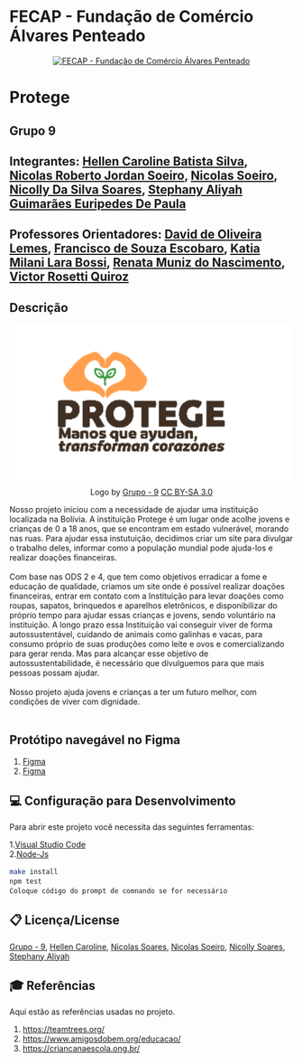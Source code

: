 # FECAP - Fundação de Comércio Álvares Penteado

<p align="center">
<a href= "https://www.fecap.br/"><img src="https://encrypted-tbn0.gstatic.com/images?q=tbn:ANd9GcRhZPrRa89Kma0ZZogxm0pi-tCn_TLKeHGVxywp-LXAFGR3B1DPouAJYHgKZGV0XTEf4AE&usqp=CAU" alt="FECAP - Fundação de Comércio Álvares Penteado" border="0"></a>
</p>

# Protege

## Grupo 9

## Integrantes: <a href="https://www.linkedin.com/in/hellen-silva-87611b1b5">Hellen Caroline Batista Silva</a>, <a href="https://www.linkedin.com/in/nicolas-morales-ti/">Nicolas Roberto Jordan Soeiro</a>, <a href="https://github.com/2024-2-MCC2/Projeto9">Nicolas Soeiro</a>, <a href="https://www.linkedin.com/in/nicolly-silva-soares-10b627171">Nicolly Da Silva Soares</a>, <a href="https://www.linkedin.com/in/stephany-aliyah-4a2589321">Stephany Aliyah Guimarães Euripedes De Paula</a>

## Professores Orientadores: <a href="https://github.com/2024-2-MCC2/Projeto9">David de Oliveira Lemes</a>, <a href="https://github.com/2024-2-MCC2/Projeto9">Francisco de Souza Escobaro</a>, <a href="https://github.com/2024-2-MCC2/Projeto9">Katia Milani Lara Bossi</a>, <a href="https://github.com/2024-2-MCC2/Projeto9">Renata Muniz do Nascimento</a>, <a href="https://github.com/2024-2-MCC2/Projeto9">Victor Rosetti Quiroz</a>

## Descrição

<p align="center">
<img src="https://github.com/2024-2-MCC2/Projeto9/blob/3f2461dfe65e19645bf46b8a92eaeb6901b1f647/imagens/Logo%20Protege.png" alt="Logo Protege" border="0">
  Logo by <a href="http://www.nyphotographic.com/">Grupo - 9</a> <a rel="license" href="https://creativecommons.org/licenses/by-sa/3.0/">CC BY-SA 3.0</a> <a href="http://pix4free.org/"></a>
</p>

Nosso projeto iniciou com a necessidade de ajudar uma instituição localizada na Bolívia. A instituição Protege é um lugar onde acolhe jovens e crianças de 0 a 18 anos, que se encontram em estado vulnerável, morando nas ruas. Para ajudar essa instutuição, decidimos criar um site para divulgar o trabalho deles, informar como a população mundial pode ajuda-los e realizar doações financeiras.
<br><br>
Com base nas ODS 2 e 4, que tem como objetivos erradicar a fome e educação de qualidade, criamos um site onde é possível realizar doações financeiras, entrar em contato com a Instituição para levar doações como roupas, sapatos, brinquedos e aparelhos eletrônicos, e disponibilizar do próprio tempo para ajudar essas crianças e jovens, sendo voluntário na instituição. A longo prazo essa Instituição vai conseguir viver de forma autossustentável, cuidando de animais como galinhas e vacas, para consumo próprio de suas produções como leite e ovos e comercializando para gerar renda. Mas para alcançar esse objetivo de autossustentabilidade, é necessário que divulguemos para que mais pessoas possam ajudar. 
<br><br>
Nosso projeto ajuda jovens e crianças a ter um futuro melhor, com condições de viver com dignidade.
<br><br>

## Protótipo navegável no Figma
1. <a href="https://www.figma.com/design/RhDMlow23m16Qbeenwa8qA/Site-Projeto---Organiza%C3%A7%C3%A3o-PROTEGE?node-id=0-1&node-type=canvas&t=o9XOw5QIrIc1j9jX-0">Figma</a>
2.  <a href="https://www.figma.com/proto/RhDMlow23m16Qbeenwa8qA/Site-Projeto---Organiza%C3%A7%C3%A3o-PROTEGE?node-id=19-17&node-type=canvas&t=o9XOw5QIrIc1j9jX-0&scaling=min-zoom&content-scaling=fixed&page-id=0%3A1&starting-point-node-id=19%3A17&show-proto-sidebar=1">Figma</a>

## 💻 Configuração para Desenvolvimento

Para abrir este projeto você necessita das seguintes ferramentas:

1.<a href="https://code.visualstudio.com/">Visual Studio Code</a> <br>
2.<a href="https://nodejs.org/pt">Node-Js</a>


```sh
make install
npm test
Coloque código do prompt de comnando se for necessário
```

## 📋 Licença/License

 <a href="https://github.com/2024-2-MCC2/Projeto9">Grupo - 9</a>, <a href="https://www.linkedin.com/in/hellen-silva-87611b1b5">Hellen Caroline</a>, <a href="https://www.linkedin.com/in/nicolas-morales-ti/">Nicolas Soares</a>, <a href="https://github.com/2024-2-MCC2/Projeto9">Nicolas Soeiro</a>, <a href="https://www.linkedin.com/in/nicolly-silva-soares-10b627171">Nicolly Soares</a>, <a href="https://www.linkedin.com/in/stephany-aliyah-4a2589321">Stephany Aliyah</a>


## 🎓 Referências

Aqui estão as referências usadas no projeto.

1. <https://teamtrees.org/>
2. <https://www.amigosdobem.org/educacao/>
3. <https://criancanaescola.ong.br/>
